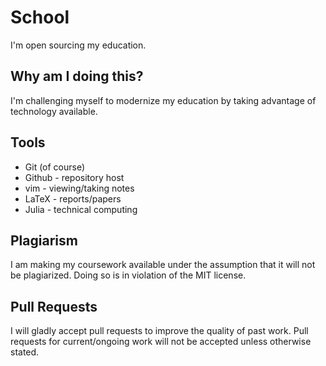 # School

I'm open sourcing my education.

## Why am I doing this?

I'm challenging myself to modernize my education by taking advantage of
technology available.

## Tools

* Git (of course)
* Github - repository host
* vim - viewing/taking notes
* LaTeX - reports/papers
* Julia - technical computing

## Plagiarism

I am making my coursework available under the assumption that it will not be
plagiarized. Doing so is in violation of the MIT license.

## Pull Requests

I will gladly accept pull requests to improve the quality of past work. Pull
requests for current/ongoing work will not be accepted unless otherwise stated.
